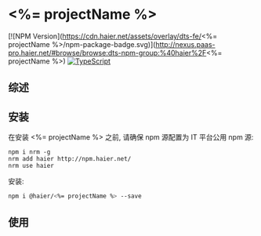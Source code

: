 # <%= projectName %>

[![NPM Version](https://cdn.haier.net/assets/overlay/dts-fe/<%= projectName %>/npm-package-badge.svg)](http://nexus.paas-pro.haier.net/#browse/browse:dts-npm-group:%40haier%2F<%= projectName %>) [![TypeScript](https://img.shields.io/badge/lang-typescript-blue.svg)](https://www.tslang.cn/)

## 综述

## 安装

在安装 <%= projectName %> 之前, 请确保 npm 源配置为 IT 平台公用 npm 源:

```shell
npm i nrm -g
nrm add haier http://npm.haier.net/
nrm use haier
```

安装:

```bash
npm i @haier/<%= projectName %> --save 
```

## 使用
